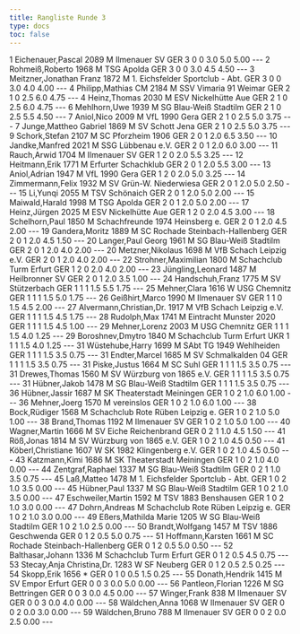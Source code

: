 ```yaml
---
title: Rangliste Runde 3
type: docs
toc: false
---
```


<rangliste>
1	Eichenauer,Pascal		2089	M	Ilmenauer SV	GER	3	0	0	3.0	5.0	5.00	---
2	Rohmeiß,Roberto		1968	M	TSG Apolda	GER	3	0	0	3.0	4.5	4.50	---
3	Meitzner,Jonathan Franz		1872	M	1. Eichsfelder Sportclub - Abt.	GER	3	0	0	3.0	4.0	4.00	---
4	Philipp,Mathias	CM	2184	M	SSV Vimaria 91 Weimar	GER	2	1	0	2.5	6.0	4.75	---
4	Heinz,Thomas		2030	M	ESV Nickelhütte Aue	GER	2	1	0	2.5	6.0	4.75	---
6	Mehlhorn,Uwe		1939	M	SG Blau-Weiß Stadtilm	GER	2	1	0	2.5	5.5	4.50	---
7	Aniol,Nico		2009	M	VfL 1990 Gera	GER	2	1	0	2.5	5.0	3.75	---
7	Junge,Mattheo Gabriel		1869	M	SV Schott Jena	GER	2	1	0	2.5	5.0	3.75	---
9	Schork,Stefan		2107	M	SC Pforzheim 1906	GER	2	0	1	2.0	6.5	3.50	---
10	Jandke,Manfred		2021	M	SSG Lübbenau e.V.	GER	2	0	1	2.0	6.0	3.00	---
11	Rauch,Arwid		1704	M	Ilmenauer SV	GER	1	2	0	2.0	5.5	3.25	---
12	Heitmann,Erik		1771	M	Erfurter Schachklub	GER	2	0	1	2.0	5.5	3.00	---
13	Aniol,Adrian		1947	M	VfL 1990 Gera	GER	1	2	0	2.0	5.0	3.25	---
14	Zimmermann,Felix		1932	M	SV Grün-W. Niederwiesa	GER	2	0	1	2.0	5.0	2.50	---
15	Li,Yunqi		2055	M	TSV Schönaich	GER	2	0	1	2.0	5.0	2.00	---
15	Maiwald,Harald		1998	M	TSG Apolda	GER	2	0	1	2.0	5.0	2.00	---
17	Heinz,Jürgen		2025	M	ESV Nickelhütte Aue	GER	1	2	0	2.0	4.5	3.00	---
18	Schelhorn,Paul		1850	M	Schachfreunde 1974 Heinsberg e.	GER	2	0	1	2.0	4.5	2.00	---
19	Gandera,Moritz		1889	M	SC Rochade Steinbach-Hallenberg	GER	2	0	1	2.0	4.5	1.50	---
20	Langer,Paul Georg		1961	M	SG Blau-Weiß Stadtilm	GER	2	0	1	2.0	4.0	2.00	---
20	Metzner,Nikolaus		1698	M	VfB Schach Leipzig e.V.	GER	2	0	1	2.0	4.0	2.00	---
22	Strohner,Maximilian		1800	M	Schachclub Turm Erfurt	GER	1	2	0	2.0	4.0	2.00	---
23	Jüngling,Leonard		1487	M	Heilbronner SV	GER	2	0	1	2.0	3.5	1.00	---
24	Handschuh,Franz		1775	M	SV Stützerbach	GER	1	1	1	1.5	5.5	1.75	---
25	Mehner,Clara		1616	W	USG Chemnitz	GER	1	1	1	1.5	5.0	1.75	---
26	Geißhirt,Marco		1990	M	Ilmenauer SV	GER	1	1	0	1.5	4.5	2.00	---
27	Alvermann,Christian,Dr.		1917	M	VfB Schach Leipzig e.V.	GER	1	1	1	1.5	4.5	1.75	---
28	Rudolph,Max		1741	M	Eintracht Munster 2020	GER	1	1	1	1.5	4.5	1.00	---
29	Mehner,Lorenz		2003	M	USG Chemnitz	GER	1	1	1	1.5	4.0	1.25	---
29	Boroshnev,Dmytro		1840	M	Schachclub Turm Erfurt	UKR	1	1	1	1.5	4.0	1.25	---
31	Wüstehube,Harry		1699	M	SAbt TG 1949 Wehlheiden	GER	1	1	1	1.5	3.5	0.75	---
31	Endter,Marcel		1685	M	SV Schmalkalden 04	GER	1	1	1	1.5	3.5	0.75	---
31	Piske,Justus		1664	M	SC Suhl	GER	1	1	1	1.5	3.5	0.75	---
31	Drewes,Thomas		1560	M	SV Würzburg von 1865 e.V.	GER	1	1	1	1.5	3.5	0.75	---
31	Hübner,Jakob		1478	M	SG Blau-Weiß Stadtilm	GER	1	1	1	1.5	3.5	0.75	---
36	Hübner,Jassir		1687	M	SK Theaterstadt Meiningen	GER	1	0	2	1.0	6.0	1.00	---
36	Mehner,Joerg		1570	M	vereinslos	GER	1	0	2	1.0	6.0	1.00	---
38	Bock,Rüdiger		1568	M	Schachclub Rote Rüben Leipzig e.	GER	1	0	2	1.0	5.0	1.00	---
38	Brand,Thomas		1192	M	Ilmenauer SV	GER	1	0	2	1.0	5.0	1.00	---
40	Wagner,Martin		1666	M	SV Eiche Reichenbrand	GER	0	2	1	1.0	4.5	1.50	---
41	Röß,Jonas		1814	M	SV Würzburg von 1865 e.V.	GER	1	0	2	1.0	4.5	0.50	---
41	Köberl,Christiane		1607	W	SK 1982 Klingenberg e.V.	GER	1	0	2	1.0	4.5	0.50	---
43	Katzmann,Kimi		1686	M	SK Theaterstadt Meiningen	GER	1	0	2	1.0	4.0	0.00	---
44	Zentgraf,Raphael		1337	M	SG Blau-Weiß Stadtilm	GER	0	2	1	1.0	3.5	0.75	---
45	Laß,Matteo		1478	M	1. Eichsfelder Sportclub - Abt.	GER	1	0	2	1.0	3.5	0.00	---
45	Hübner,Paul		1337	M	SG Blau-Weiß Stadtilm	GER	1	0	2	1.0	3.5	0.00	---
47	Eschweiler,Martin		1592	M	TSV 1883 Benshausen	GER	1	0	2	1.0	3.0	0.00	---
47	Dohrn,Andreas			M	Schachclub Rote Rüben Leipzig e.	GER	1	0	2	1.0	3.0	0.00	---
49	Eßers,Mathilda Marie		1205	W	SG Blau-Weiß Stadtilm	GER	1	0	2	1.0	2.5	0.00	---
50	Brandt,Wolfgang		1457	M	TSV 1886 Geschwenda	GER	0	1	2	0.5	5.0	0.75	---
51	Hoffmann,Karsten		1661	M	SC Rochade Steinbach-Hallenberg	GER	0	1	2	0.5	5.0	0.50	---
52	Balthasar,Johann		1336	M	Schachclub Turm Erfurt	GER	0	1	2	0.5	4.5	0.75	---
53	Stecay,Anja Christina,Dr.		1283	W	SF Neuberg	GER	0	1	2	0.5	2.5	0.25	---
54	Skopp,Erik		1656	*		GER	0	1	0	0.5	1.5	0.25	---
55	Donath,Hendrik		1415	M	SV Empor Erfurt	GER	0	0	3	0.0	5.0	0.00	---
56	Pantleon,Florian		1226	M	SG Bettringen	GER	0	0	3	0.0	4.5	0.00	---
57	Winger,Frank		838	M	Ilmenauer SV	GER	0	0	3	0.0	4.0	0.00	---
58	Wäldchen,Anna		1068	W	Ilmenauer SV	GER	0	0	2	0.0	3.0	0.00	---
59	Wäldchen,Bruno		788	M	Ilmenauer SV	GER	0	0	2	0.0	2.5	0.00	---
</rangliste>